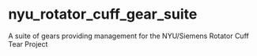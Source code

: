 # nyu_rotator_cuff_gear_suite
A suite of gears providing management for the NYU/Siemens Rotator Cuff Tear Project
